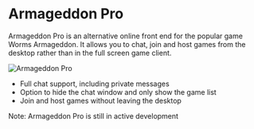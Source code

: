 # Armageddon Pro

Armageddon Pro is an alternative online front end for the popular game Worms Armageddon. It allows you to chat, join and host games from the desktop rather than in the full screen game client.

![Armageddon Pro](http://www.zincldn.co.uk/images/ArmageddonPro.png)
 - Full chat support, including private messages
 - Option to hide the chat window and only show the game list
 - Join and host games without leaving the desktop

Note: Armageddon Pro is still in active development
